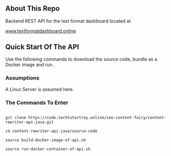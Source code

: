 #

## About This Repo

Backend REST API for the text format dashboard located at
        
www.textformatdashboard.online

## Quick Start Of The API

Use the following commands to download the source code, bundle as a Docker image and run.

### Assumptions

A Linux Server is assumed here.

### The Commands To Enter

```

git clone https://code.techtutortroy.online/seo-content-fairy/content-rewriter-api-java.git

cd content-rewriter-api-java/source-code

source build-docker-image-of-api.sh

source run-docker-container-of-api.sh

```
